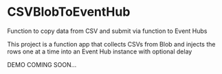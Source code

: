 # CSVBlobToEventHub
Function to copy data from CSV and submit via function to Event Hubs

This project is a function app that collects CSVs from Blob and injects the rows one at a time into an Event Hub instance with optional delay

DEMO COMING SOON...
